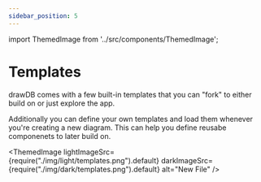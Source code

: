 ```yaml
---
sidebar_position: 5
---
```


import ThemedImage from '../src/components/ThemedImage';

# Templates

drawDB comes with a few built-in templates that you can "fork" to either build on or just explore the app. 

Additionally you can define your own templates and load them whenever you're creating a new diagram. This can help you define reusabe componenets to later build on.

<ThemedImage lightImageSrc={require("./img/light/templates.png").default} darkImageSrc={require("./img/dark/templates.png").default} alt="New File" />